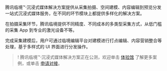 腾讯临境™·沉浸式媒体解决方案提供从采集拍摄、空间建模、内容编辑到预览分发一站式沉浸式媒体服务，在不同的环节模块上都提供多样化的解决方案。

在拍摄采集环节，腾讯临境提供不同精度、不同成本的多类型采集方式，从低门槛的采集 App 到专业的激光设备不等。

完成采集建模后，用户可通过临境编辑平台对建模进行打点编辑、内容营销整合等处理，基于多样式的 UI 界面进行分发操作。

> ! 腾讯临境™·沉浸式媒体解决方案正在公测，欢迎单击 [体验馆](https://cvr.tencentcs.com/vr-list/index.html) 了解更多案例，或单击 [申请对接](https://cloud.tencent.com/apply/p/m233k74eoc)。
 
